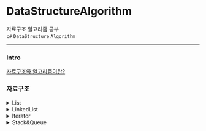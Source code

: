 # DataStructureAlgorithm

자료구조 알고리즘 공부 </br>
`c#` `DataStructure` `Algorithm`

---
### Intro

[자료구조와 알고리즘이란?](https://ysan.notion.site/00-faf7241530014e48a8b13fbd759e7c80)

### 자료구조

<details>
  <summary>List</summary>
  
  &nbsp;&nbsp;&nbsp;&nbsp; :bulb: [About List](https://www.notion.so/01-List-46703f8dd91248fdbc0c7c6f360ca0c6)
  
  
  &nbsp;&nbsp;&nbsp;&nbsp; :computer: [List Code](https://github.com/YS-AN/DataStructureAlgorithm/tree/Develop/StudyDSA/DSA01_List)
  
</details>
<details>
  <summary>LinkedList</summary>
  
  &nbsp;&nbsp;&nbsp;&nbsp; :bulb: [About LinkedList](https://ysan.notion.site/02-LinkedList-a2c3c528ab10468b92d7d50ebddd1fc0)
  
  
  &nbsp;&nbsp;&nbsp;&nbsp; :computer: [LinkedList Code](https://github.com/YS-AN/DataStructureAlgorithm/tree/Develop/StudyDSA/DSA02_LinkedList)
  
</details>
<details>
  <summary>Iterator</summary>
  
  &nbsp;&nbsp;&nbsp;&nbsp; :bulb: [About Iterator](https://ysan.notion.site/03-Iterator-c535b30e2e3e43a885ac3ac97f3ab3d4)
  
  
  &nbsp;&nbsp;&nbsp;&nbsp; :computer: [LinkedList Code](https://github.com/YS-AN/DataStructureAlgorithm/tree/Develop/StudyDSA/DSA03_Iterator)
  
</details>
<details>
  <summary>Stack&Queue</summary>
  
  &nbsp;&nbsp;&nbsp;&nbsp; :bulb: [About Stack](https://ysan.notion.site/04-Stack-72c92eeea3794efbb774cb6339c4f89d)
  &nbsp;&nbsp;&nbsp;&nbsp; :bulb: [About Queue](https://ysan.notion.site/05-Queue-ee617756c626473f92f6f16ef1e120e1)
  
</details>

